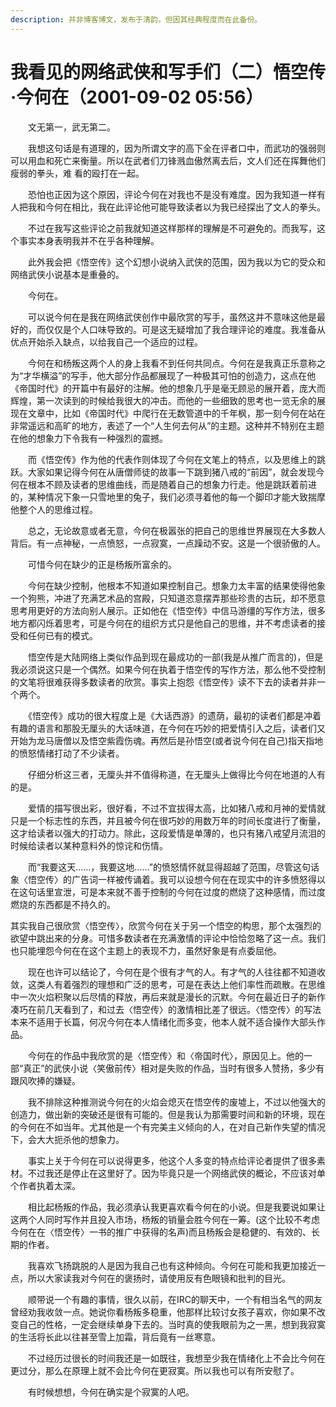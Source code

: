 ```yaml
---
description: 并非博客博文，发布于清韵，但因其经典程度而在此备份。
---
```


# 我看见的网络武侠和写手们（二）悟空传·今何在（2001-09-02 05:56）

　　文无第一，武无第二。

　　我想这句话是有道理的，因为所谓文字的高下全在评者口中，而武功的强弱则可以用血和死亡来衡量。所以在武者们刀锋溅血傲然离去后，文人们还在挥舞他们瘦弱的拳头，难 看的殴打在一起。

　　恐怕也正因为这个原因，评论今何在对我也不是没有难度。因为我知道一样有人把我和今何在相比，我在此评论他可能导致读者以为我已经探出了文人的拳头。

　　不过在我写这些评论之前我就知道这样那样的理解是不可避免的。而我写，这个事实本身表明我并不在乎各种理解。

　　此外我会把《悟空传》这个幻想小说纳入武侠的范围，因为我以为它的受众和网络武侠小说基本是重叠的。

　　今何在。

　　可以说今何在是我在网络武侠创作中最欣赏的写手，虽然这并不意味这他是最好的，而仅仅是个人口味导致的。可是这无疑增加了我合理评论的难度。我准备从优点开始杀入缺点，以给我自己一个适应的过程。

　　今何在和杨叛这两个人的身上我看不到任何共同点。今何在是我真正乐意称之为“才华横溢”的写手，他大部分作品都展现了一种极其可怕的创造力，这点在他《帝国时代》的开篇中有最好的注解。他的想象几乎是毫无顾忌的展开着，庞大而辉煌，第一次读到的时候给我很大的冲击。而他的一些细致的思考也一览无余的展现在文章中，比如《帝国时代》中爬行在无数管道中的千年枫，那一刻今何在站在非常遥远和高旷的地方，表述了一个“人生何去何从”的主题。这种并不特别在主题在他的想象力下令我有一种强烈的震撼。

　　而《悟空传》作为他的代表作则体现了今何在文笔上的特点，以及思维上的跳跃。大家如果记得今何在从唐僧师徒的故事一下跳到猪八戒的“前因”，就会发现今何在根本不顾及读者的思维曲线，而是随着自己的想象力行走。他是跳跃着前进的，某种情况下象一只雪地里的兔子，我们必须寻着他的每一个脚印才能大致揣摩他整个人的思维过程。

　　总之，无论故意或者无意，今何在极嚣张的把自己的思维世界展现在大多数人背后。有一点神秘，一点愤怒，一点寂寞，一点躁动不安。这是一个很骄傲的人。

　　可惜今何在缺少的正是杨叛所富余的。

　　今何在缺少控制，他根本不知道如果控制自己。想象力太丰富的结果使得他象一个狗熊，冲进了充满艺术品的宫殿，只知道恣意摆弄那些珍贵的古玩，却不愿意思考用更好的方法向别人展示。正如他在《悟空传》中信马游缰的写作方法，很多地方都闪烁着思考，可是今何在的组织方式只是他自己的思维，并不考虑读者的接受和任何已有的模式。

　　悟空传是大陆网络上类似作品到现在最成功的一部(我是从推广而言的)，但是我必须说这只是一个偶然。如果今何在执着于悟空传的写作方法，那么他不受控制的文笔将很难获得多数读者的欣赏。事实上抱怨《悟空传》读不下去的读者并非一个两个。

　　《悟空传》成功的很大程度上是《大话西游》的遗荫，最初的读者们都是冲着有趣的语言和那股无厘头的大话味道，在今何在巧妙的把爱情引入之后，读者们又开始为龙马唐僧以及悟空紫霞伤魂。再然后是孙悟空(或者说今何在自己)指天指地的愤怒情绪打动了不少读者。

　　仔细分析这三者，无厘头并不值得称道，在无厘头上做得比今何在地道的人有的是。

　　爱情的描写很出彩，很好看，不过不宜拔得太高，比如猪八戒和月神的爱情就只是一个标志性的东西，并且被今何在很巧妙的用数万年的时间长度进行了衡量，这才给读者以强大的打动力。除此，这段爱情是单薄的，也只有猪八戒望月流泪的时候给读者以某种意料外的惊诧和伤情。

　　而“我要这天……，我要这地……”的愤怒情怀就显得超越了范围，尽管这句话象〈悟空传〉的广告词一样被传诵着。我可以设想今何在在现实中的许多愤怒得以在这句话里宣泄，可是本来就不善于控制的今何在过度的燃烧了这种感情，而过度燃烧的东西都是不持久的。

其实我自己很欣赏〈悟空传〉，欣赏今何在关于另一个悟空的构思，那个太强烈的欲望中跳出来的分身。可惜多数读者在充满激情的评论中恰恰忽略了这一点。我们也只能埋怨今何在在这个主题上的表现不力，虽然好象是有点委屈他。

　　现在也许可以结论了，今何在是个很有才气的人。有才气的人往往都不知道收敛，这类人有着强烈的理想和广泛的思考，可是在表达上他们率性而疏散。在思维中一次火焰积聚以后尽情的释放，再后来就是漫长的沉默。今何在最近日子的新作凑巧在前几天看到了，和过去〈悟空传〉的激情相比差了很远。〈悟空传〉的写法本来不适用于长篇，何况今何在本人情绪化而多变，他本人就不适合操作大部头作品。

　　今何在的作品中我欣赏的是〈悟空传〉和〈帝国时代〉，原因见上。他的一部“真正”的武侠小说〈笑傲前传〉相对是失败的作品，当时有很多人赞扬，多少有跟风吹捧的嫌疑。

　　我不排除这种推测说今何在的火焰会熄灭在悟空传的废墟上，不过以他强大的创造力，做出新的突破还是很有可能的。但是我认为那需要时间和新的环境，现在的今何在不如当年。尤其他是一个有完美主义倾向的人，在对自己新作失望的情况下，会大大扼杀他的想象力。

　　事实上关于今何在可以说得更多，他这个人多变的特点给评论者提供了很多素材。不过我还是停止在这里好了。因为毕竟只是一个网络武侠的概论，不应该对单个作者执着太深。

　　相比起杨叛的作品，我必须承认我更喜欢看今何在的小说。但是我要说如果让这两个人同时写作并且投入市场，杨叛的销量会胜今何在一筹。(这个比较不考虑今何在在〈悟空传〉一书的推广中获得的名声)而且杨叛会是稳健的、有效的、长期的作者。

　　我喜欢飞扬跳脱的人是因为我自己也有这种倾向。今何在可能和我更加接近一点，所以大家读我对今何在的褒扬时，请使用反有色眼镜和批判的目光。

　　顺带说一个有趣的事情，很久以前，在IRC的聊天中，一个有相当名气的网友曾经劝我收敛一点。她说你看杨叛多稳重，他那样比较讨女孩子喜欢，你如果不改变自己的性格，一定会继续单身下去的。当时真的使我眼前为之一黑，想到我寂寞的生活将长此以往甚至雪上加霜，背后竟有一丝寒意。

　　不过经历过很长的时间我还是一如既往，我想至少我在情绪化上不会比今何在更过分，那么在原理上就不会比今何在更寂寞。所以我也可以有所安慰了。

　　有时候想想，今何在确实是个寂寞的人吧。

